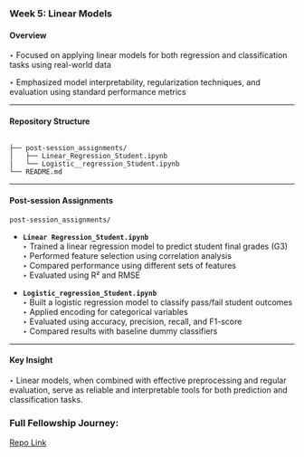 ###  Week 5: Linear Models

####  Overview  
‣ Focused on applying linear models for both regression and classification tasks using real-world data  

‣ Emphasized model interpretability, regularization techniques, and evaluation using standard performance metrics  

---

####  Repository Structure

```

├── post-session_assignments/
│   ├── Linear_Regression_Student.ipynb
|   └── Logistic__regression_Student.ipynb
└── README.md

```

---

####  Post-session Assignments  

 `post-session_assignments/`  

- **`Linear Regression_Student.ipynb`**  
  ‣ Trained a linear regression model to predict student final grades (G3)  
  ‣ Performed feature selection using correlation analysis  
  ‣ Compared performance using different sets of features  
  ‣ Evaluated using R² and RMSE  

- **`Logistic_regression_Student.ipynb`**  
  ‣ Built a logistic regression model to classify pass/fail student outcomes  
  ‣ Applied encoding for categorical variables  
  ‣ Evaluated using accuracy, precision, recall, and F1-score  
  ‣ Compared results with baseline dummy classifiers  

---

####  Key Insight  
‣ Linear models, when combined with effective preprocessing and regular evaluation, serve as reliable and interpretable tools for both prediction and classification tasks.

### Full Fellowship Journey:
[Repo Link](https://github.com/KushalRegmi61/AI_Fellowship_FuseMachines/tree/master)
